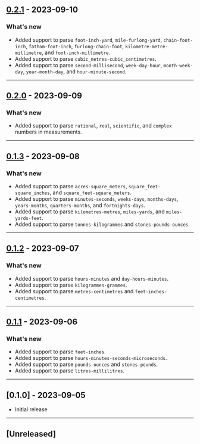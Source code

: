 ## [0.2.1](https://github.com/shivam091/unitify-composite_measurements/compare/v0.2.0...v0.2.1) - 2023-09-10

### What's new

- Added support to parse `foot-inch-yard`, `mile-furlong-yard`, `chain-foot-inch`, `fathom-foot-inch`,
  `furlong-chain-foot`, `kilometre-metre-millimetre`, and `foot-inch-millimetre`.
- Added support to parse `cubic_metres-cubic_centimetres`.
- Added support to parse `second-millisecond`, `week-day-hour`, `month-week-day`, `year-month-day`,
  and `hour-minute-second`.

---------

## [0.2.0](https://github.com/shivam091/unitify-composite_measurements/compare/v0.1.3...v0.2.0) - 2023-09-09

### What's new

- Added support to parse `rational`, `real`, `scientific`, and `complex` numbers in measurements.

---------

## [0.1.3](https://github.com/shivam091/unitify-composite_measurements/compare/v0.1.2...v0.1.3) - 2023-09-08

### What's new

- Added support to parse `acres-square_meters`, `square_feet-square_inches`, and `square_feet-square_meters`.
- Added support to parse `minutes-seconds`, `weeks-days`, `months-days`, `years-months`, `quarters-months`, and `fortnights-days`.
- Added support to parse `kilometres-metres`, `miles-yards`, and `miles-yards-feet`.
- Added support to parse `tonnes-kilogrammes` and `stones-pounds-ounces`.

---------

## [0.1.2](https://github.com/shivam091/unitify-composite_measurements/compare/v0.1.1...v0.1.2) - 2023-09-07

### What's new

- Added support to parse `hours-minutes` and `day-hours-minutes`.
- Added support to parse `kilogrammes-grammes`.
- Added support to parse `metres-centimetres` and `feet-inches-centimetres`.

---------

## [0.1.1](https://github.com/shivam091/unitify-composite_measurements/compare/v0.1.0...v0.1.1) - 2023-09-06

### What's new

- Added support to parse `feet-inches`.
- Added support to parse `hours-minutes-seconds-microseconds`.
- Added support to parse `pounds-ounces` and `stones-pounds`.
- Added support to parse `litres-millilitres`.

---------

## [0.1.0] - 2023-09-05

- Initial release

---------

## [Unreleased]
